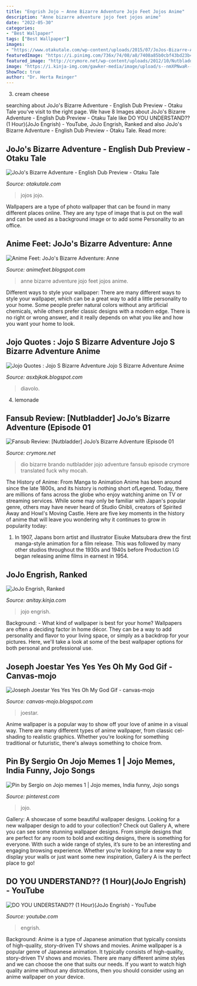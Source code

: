 ```yaml
---
title: "Engrish Jojo ~ Anne Bizarre Adventure Jojo Feet Jojos Anime"
description: "Anne bizarre adventure jojo feet jojos anime"
date: "2022-05-30"
categories:
- "Best Wallpaper"
tags: ["Best Wallpaper"]
images:
- "https://www.otakutale.com/wp-content/uploads/2015/07/JoJos-Bizarre-Adventure-English-Dub-Preview-500x282.jpg"
featuredImage: "https://i.pinimg.com/736x/74/08/a8/7408a85b0cbf43bd23b45f59f8e82b4a.jpg"
featured_image: "http://crymore.net/wp-content/uploads/2012/10/Nutbladder-JoJos-Bizarre-Adventures-01-96DAA847.mkv_snapshot_12.32_2012.10.06_21.40.20-640x360.jpg"
image: "https://i.kinja-img.com/gawker-media/image/upload/s--nmXPNwaR--/c_fill,fl_progressive,g_north,h_358,q_80,w_636/1302787975388421547.gif"
ShowToc: true
author: "Dr. Herta Reinger"
---
```



3. cream cheese 

	

		
searching about JoJo&#039;s Bizarre Adventure - English Dub Preview - Otaku Tale you've visit to the right page. We have 8 Images about JoJo&#039;s Bizarre Adventure - English Dub Preview - Otaku Tale like DO YOU UNDERSTAND?? (1 Hour)(JoJo Engrish) - YouTube, JoJo Engrish, Ranked and also JoJo&#039;s Bizarre Adventure - English Dub Preview - Otaku Tale. Read more:
		
    
## JoJo&#039;s Bizarre Adventure - English Dub Preview - Otaku Tale

<img loading=lazy src="https://www.otakutale.com/wp-content/uploads/2015/07/JoJos-Bizarre-Adventure-English-Dub-Preview-500x282.jpg" onerror="this.onerror=null;this.src='https://tse4.mm.bing.net/th?id=OIP.HJuXgrfx-sHnBaKpNWbt1AHaEL&amp;pid=15.1';" alt="JoJo&#039;s Bizarre Adventure - English Dub Preview - Otaku Tale">

_Source: otakutale.com_

>jojos jojo. 

	



Wallpapers are a type of photo wallpaper that can be found in many different places online. They are any type of image that is put on the wall and can be used as a background image or to add some Personality to an office.

    
## Anime Feet: JoJo&#039;s Bizarre Adventure: Anne

<img loading=lazy src="https://3.bp.blogspot.com/-cojv7-2VjJo/W5WGhe4kiuI/AAAAAAAAfS8/9qY6Sd1ObQwcNarXY30IcT2VutlABj46ACLcBGAs/s1600/1.jpg" onerror="this.onerror=null;this.src='https://tse1.mm.bing.net/th?id=OIP._vDVtr3iNezZ1zZ6PHB4YwHaFj&amp;pid=15.1';" alt="Anime Feet: JoJo&#039;s Bizarre Adventure: Anne">

_Source: animefeet.blogspot.com_

>anne bizarre adventure jojo feet jojos anime. 

	

Different ways to style your wallpaper:
There are many different ways to style your wallpaper, which can be a great way to add a little personality to your home. Some people prefer natural colors without any artificial chemicals, while others prefer classic designs with a modern edge. There is no right or wrong answer, and it really depends on what you like and how you want your home to look.

    
## Jojo Quotes : Jojo S Bizarre Adventure Jojo S Bizarre Adventure Anime

<img loading=lazy src="https://i.redd.it/vdldlvso4e721.png" onerror="this.onerror=null;this.src='https://tse2.mm.bing.net/th?id=OIP.vzKc8bdGHgD6Qxza-ip7PgHaFd&amp;pid=15.1';" alt="Jojo Quotes : Jojo S Bizarre Adventure Jojo S Bizarre Adventure Anime">

_Source: asxbjkak.blogspot.com_

>diavolo. 

	

4. lemonade 

    
## Fansub Review: [Nutbladder] JoJo’s Bizarre Adventure (Episode 01

<img loading=lazy src="http://crymore.net/wp-content/uploads/2012/10/Nutbladder-JoJos-Bizarre-Adventures-01-96DAA847.mkv_snapshot_12.32_2012.10.06_21.40.20-640x360.jpg" onerror="this.onerror=null;this.src='https://tse4.mm.bing.net/th?id=OIP.Wt1WUfZF1THPyipPUCg2qAHaEK&amp;pid=15.1';" alt="Fansub Review: [Nutbladder] JoJo’s Bizarre Adventure (Episode 01">

_Source: crymore.net_

>dio bizarre brando nutbladder jojo adventure fansub episode crymore translated fuck why mocah. 

	

The History of Anime: From Manga to Animation
Anime has been around since the late 1800s, and its history is nothing short ofLegend. Today, there are millions of fans across the globe who enjoy watching anime on TV or streaming services. While some may only be familiar with Japan's popular genre, others may have never heard of Studio Ghibli, creators of Spirited Away and Howl's Moving Castle. Here are five key moments in the history of anime that will leave you wondering why it continues to grow in popularity today:
1) In 1907, Japans born artist and illustrator Eisuke Matsubara drew the first manga-style animation for a film release. This was followed by many other studios throughout the 1930s and 1940s before Production I.G began releasing anime films in earnest in 1954.

    
## JoJo Engrish, Ranked

<img loading=lazy src="https://i.kinja-img.com/gawker-media/image/upload/s--nmXPNwaR--/c_fill,fl_progressive,g_north,h_358,q_80,w_636/1302787975388421547.gif" onerror="this.onerror=null;this.src='https://tse1.mm.bing.net/th?id=OIP.RWw-8Z8WZMXfS4sCAIXHZwHaEK&amp;pid=15.1';" alt="JoJo Engrish, Ranked">

_Source: anitay.kinja.com_

>jojo engrish. 

	

Background: - What kind of wallpaper is best for your home?
Wallpapers are often a deciding factor in home décor. They can be a way to add personality and flavor to your living space, or simply as a backdrop for your pictures. Here, we'll take a look at some of the best wallpaper options for both personal and professional use.

    
## Joseph Joestar Yes Yes Yes Oh My God Gif - Canvas-mojo

<img loading=lazy src="https://media.tenor.com/images/b517ce5735cc765a7894287ad95fffe1/tenor.gif" onerror="this.onerror=null;this.src='https://tse4.mm.bing.net/th?id=OIP.tRfOVzXMdlp4lCh62V__4QAAAA&amp;pid=15.1';" alt="Joseph Joestar Yes Yes Yes Oh My God Gif - canvas-mojo">

_Source: canvas-mojo.blogspot.com_

>joestar. 

	

Anime wallpaper is a popular way to show off your love of anime in a visual way. There are many different types of anime wallpaper, from classic cel-shading to realistic graphics. Whether you're looking for something traditional or futuristic, there's always something to choice from.

    
## Pin By Sergio On Jojo Memes 1 | Jojo Memes, India Funny, Jojo Songs

<img loading=lazy src="https://i.pinimg.com/736x/74/08/a8/7408a85b0cbf43bd23b45f59f8e82b4a.jpg" onerror="this.onerror=null;this.src='https://tse1.mm.bing.net/th?id=OIP.KC4nvOGIaYpCcD28Sp6UrwHaFt&amp;pid=15.1';" alt="Pin by Sergio on Jojo memes 1 | Jojo memes, India funny, Jojo songs">

_Source: pinterest.com_

>jojo. 

	

Gallery: A showcase of some beautiful wallpaper designs.
Looking for a new wallpaper design to add to your collection? Check out Gallery A, where you can see some stunning wallpaper designs. From simple designs that are perfect for any room to bold and exciting designs, there is something for everyone. With such a wide range of styles, it’s sure to be an interesting and engaging browsing experience. Whether you’re looking for a new way to display your walls or just want some new inspiration, Gallery A is the perfect place to go!





	
	
    
## DO YOU UNDERSTAND?? (1 Hour)(JoJo Engrish) - YouTube

<img loading=lazy src="https://i.ytimg.com/vi/FEEtXwQyTcQ/hqdefault.jpg" onerror="this.onerror=null;this.src='https://tse1.mm.bing.net/th?id=OIP.ald74UgArRPQMqdQRC6UJAHaFj&amp;pid=15.1';" alt="DO YOU UNDERSTAND?? (1 Hour)(JoJo Engrish) - YouTube">

_Source: youtube.com_

>engrish. 

	

Background: Anime is a type of Japanese animation that typically consists of high-quality, story-driven TV shows and movies.
Anime wallpaper is a popular genre of Japanese animation. It typically consists of high-quality, story-driven TV shows and movies. There are many different anime styles and we can choose the one that suits our needs. If you want to watch high quality anime without any distractions, then you should consider using an anime wallpaper on your device.


